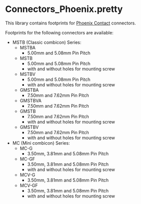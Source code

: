 # Connectors_Phoenix.pretty
This library contains footprints for [Phoenix Contact](www.phoenixcontact.com) connectors.

Footprints for the following connectors are available:
- MSTB (Classic combicon) Series:
  - MSTBA
    - 5.00mm and 5.08mm Pin Pitch
  - MSTB
    - 5.00mm and 5.08mm Pin Pitch
    - with and without holes for mounting screw
  - MSTBV
    - 5.00mm and 5.08mm Pin Pitch
    - with and without holes for mounting screw
  - GMSTBA
    - 7.50mm and 7.62mm Pin Pitch
  - GMSTBVA
    - 7.50mm and 7.62mm Pin Pitch
  - GMSTB
    - 7.50mm and 7.62mm Pin Pitch
    - with and without holes for mounting screw
  - GMSTBV
    - 7.50mm and 7.62mm Pin Pitch
    - with and without holes for mounting screw
- MC (Mini combicon) Series:
  - MC-G
    - 3.50mm, 3.81mm and 5.08mm Pin Pitch
  - MC-GF
    - 3.50mm, 3.81mm and 5.08mm Pin Pitch
    - with and without holes for mounting screw
  - MCV-G
    - 3.50mm, 3.81mm and 5.08mm Pin Pitch
  - MCV-GF
    - 3.50mm, 3.81mm and 5.08mm Pin Pitch
    - with and without holes for mounting screw
